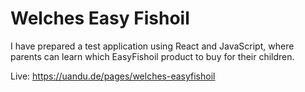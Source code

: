 # Welches Easy Fishoil

I have prepared a test application using React and JavaScript, where parents can learn which EasyFishoil product to buy for their children.

Live: https://uandu.de/pages/welches-easyfishoil

